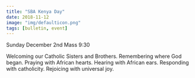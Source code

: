 ```yaml
---
title: "SBA Kenya Day"
date: 2018-11-12
image: "img/defaulticon.png"
tags: [bulletin, event]
---
```


Sunday December 2nd
Mass 9:30

Welcoming our Catholic Sisters and Brothers. Remembering where God began.
Praying with African hearts.
Hearing with African ears.
Responding with catholicity.
Rejoicing with universal joy.
